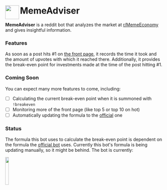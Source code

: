 # MemeAdviser <img height=44 src=https://b.thumbs.redditmedia.com/aRUO-zIbXgMTDVJOcxKjY8P6rGkakMdyVXn4k1VN-Mk.png align=left>
**MemeAdviser** is a reddit bot that analyzes the market at [r/MemeEconomy](https://www.reddit.com/r/MemeEconomy) and gives insightful information.

### Features
As soon as a post hits #1 on [the front page](https://www.reddit.com/r/MemeEconomy/hot), it records the time it took and the amount of upvotes with which it reached there. Additionally, it provides the break-even point for investments made at the time of the post hitting #1.

### Coming Soon
You can expect many more features to come, including:
 - [ ] Calculating the current break-even point when it is summoned with ```!breakeven```
 - [ ] Monitoring more of the front page (like top 5 or top 10 on hot)
 - [ ] Automatically updating the formula to the [official](https://github.com/MemeInvestor/memeinvestor_bot/blob/master/src/formula.py) one

### Status
The formula this bot uses to calculate the break-even point is dependent on the formula the [official bot](https://github.com/MemeInvestor/memeinvestor_bot) uses. Currently this bot's formula is being updating manually, so it might be behind. The bot is currently:

<img width="15%" src="https://thakkaha.dev.fast.sheridanc.on.ca/pme/meme/status/light/">
